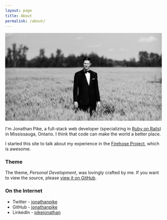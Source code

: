 ```yaml
---
layout: page
title: About
permalink: /about/
---
```


<img class="img-responsive" src="/assets/jonathan.jpg">

I'm Jonathan Pike, a full-stack web developer (specializing in [Ruby on Rails](http://rubyonrails.org/)) in Mississauga, Ontario.  I think that code can make the world a better place. 

I started this site to talk about my experience in the [Firehose Project](http://www.thefirehoseproject.com/), which is awesome.  

### Theme

The theme, _Personal Development_, was lovingly crafted by me.  If you want to view the source, please [view it on GitHub](https://github.com/jonathanpike/jonathanpike.github.io).

### On the Internet

- Twitter - [jonathanpike](https://twitter.com/jonathanpike)
- GitHub - [jonathanpike](https://github.com/jonathanpike)
- LinkedIn - [pikejonathan](https://ca.linkedin.com/in/pikejonathan)
